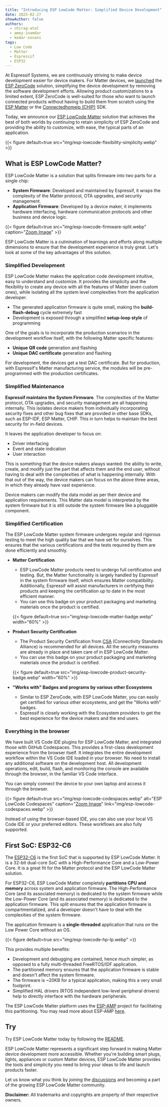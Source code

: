 ```yaml
---
title: "Introducing ESP LowCode Matter: Simplified Device Development"
date: 2025-02-27
showAuthor: false
authors:
  - chirag-atal
  - amey-inamdar
  - kedar-sovani
tags:
  - Low Code
  - Matter
  - Espressif
  - ESP32
---
```


At Espressif Systems, we are continuously striving to make device development easier for device makers. For Matter devices, we [launched](https://developer.espressif.com/blog/announcing-esp-zerocode/) the [ESP ZeroCode](https://zerocode.espressif.com/) solution, simplifying the device development by removing the software development efforts. Allowing product customizations to a limited extent, ESP ZeroCode is well-suited for those who want to launch connected products without having to build them from scratch using the [ESP Matter](https://github.com/espressif/esp-matter) or the [Connectedhomeip (CHIP)](https://github.com/project-chip/connectedhomeip) SDK.

Today, we announce our [ESP LowCode Matter](https://github.com/espressif/esp-lowcode-matter) solution that achieves the best of both worlds by continuing to retain simplicity of ESP ZeroCode and providing the ability to customize, with ease, the typical parts of an application.

{{< figure
    default=true
    src="img/esp-lowcode-flexibility-simplicity.webp"
    >}}

## What is ESP LowCode Matter?

ESP LowCode Matter is a solution that splits firmware into two parts for a single chip:

- **System Firmware**: Developed and maintained by Espressif, it wraps the complexity of the Matter protocol, OTA upgrades, and security management.
- **Application Firmware**: Developed by a device maker, it implements hardware interfacing, hardware communication protocols and other business and device logic.

{{< figure
    default=true
    src="img/esp-lowcode-firmware-split.webp"
    caption="[Zoom Image](img/esp-lowcode-firmware-split.webp)"
    >}}

ESP LowCode Matter is a culmination of learnings and efforts along multiple dimensions to ensure that the development experience is truly great. Let's look at some of the key advantages of this solution.

### Simplified Development

ESP LowCode Matter makes the application code development intuitive, easy to understand and customize. It provides the simplicity and the flexibility to create any device with all the features of Matter (even custom ones), while isolating all the system level complexities from the application developer.

* The generated application firmware is quite small, making the **build-flash-debug** cycle extremely fast
* Development is exposed through a simplified **setup-loop style** of programming

One of the goals is to incorporate the production scenarios in the development workflow itself, with the following Matter specific features:

* **Unique QR code** generation and flashing
* **Unique DAC certificate** generation and flashing

For development, the devices get a test DAC certificate. But for production, with Espressif's Matter manufacturing service, the modules will be pre-programmed with the production certificates.

### Simplified Maintenance

**Espressif maintains the System Firmware**. The complexities of the Matter protocol, OTA upgrades, and security management are all happening internally. This isolates device makers from individually incorporating security fixes and other bug fixes that are provided in other base SDKs, such as ESP-IDF, ESP Matter, CHIP. This in turn helps to maintain the best security for in-field devices.

It leaves the application developer to focus on:

* Driver interfacing
* Event and state indication
* User interaction

This is something that the device makers always wanted: the ability to write, create, and modify just the part that affects them and the end user, without having to deal with the complexities of what is happening internally. With that out of the way, the device makers can focus on the above three areas, in which they already have vast experience.

Device makers can modify the data model as per their device and application requirements. This Matter data model is interpreted by the system firmware but it is still outside the system firmware like a pluggable component.

### Simplified Certification

The ESP LowCode Matter system firmware undergoes regular and rigorous testing to meet the high quality bar that we have set for ourselves. This ensures that the various certifications and the tests required by them are done efficiently and smoothly.

* **Matter Certification**
  * ESP LowCode Matter products need to undergo full certification and testing. But, the Matter functionality is largely handled by Espressif in the system firmware itself, which ensures Matter compatibility. Additionally, Espressif will assist manufacturers in certifying their products and keeping the certification up to date in the most efficient manner.
  * You can use this badge on your product packaging and marketing materials once the product is certified.

  {{< figure
      default=true
      src="img/esp-lowcode-matter-badge.webp"
      width="60%"
      >}}

* **Product Security Certification**
  * The Product Security Certification from [CSA](https://csa-iot.org) (Connectivity Standards Alliance) is recommended for all devices. All the security measures are already in place and taken care of in ESP LowCode Matter.
  * You can use this badge on your product packaging and marketing materials once the product is certified.

  {{< figure
      default=true
      src="img/esp-lowcode-product-security-badge.webp"
      width="60%"
      >}}

* **"Works with" Badges and programs by various other Ecosystems**
  * Similar to ESP ZeroCode, with ESP LowCode Matter, you can easily get certified for various other ecosystems, and get the "Works with" badges.
  * Espressif is closely working with the Ecosystem providers to get the best experience for the device makers and the end users.

### Everything in the browser

We have built VS Code IDE plugins for ESP LowCode Matter, and integrated those with GitHub Codespaces. This provides a first-class development experience from the browser itself. It integrates the entire development workflow within the VS Code IDE loaded in your browser. No need to install any additional software on the development host. All development operations, edit, build, flash, and monitoring the console are available through the browser, in the familiar VS Code interface.

You can simply connect the device to your own laptop and access it through the browser.

{{< figure
    default=true
    src="img/esp-lowcode-codespaces.webp"
    alt="ESP LowCode Codespaces"
    caption="[Zoom Image](img/esp-lowcode-codespaces.webp)"
    link="img/esp-lowcode-codespaces.webp"
    >}}

Instead of using the browser-based IDE, you can also use your local VS Code IDE or your preferred editors. These workflows are also fully supported.

## First SoC: ESP32-C6

The [ESP32-C6](https://www.espressif.com/en/products/socs/esp32-c6) is the first SoC that is supported by ESP LowCode Matter. It is a 32-bit dual-core SoC with a High-Performance Core and a Low-Power Core. It is a great fit for the Matter protocol and the ESP LowCode Matter solution.

For ESP32-C6, ESP LowCode Matter completely **partitions CPU and memory** across system and application firmware. The High-Performance Core (and its associated memory) is dedicated to the system firmware while the Low-Power Core (and its associated memory) is dedicated to the application firmware. This split ensures that the application firmware is compartmentalized, and a developer doesn't have to deal with the complexities of the system firmware.

The application firmware is a **single-threaded** application that runs on the Low Power Core without an OS.

{{< figure
    default=true
    src="img/esp-lowcode-hp-lp.webp"
    >}}

This provides multiple benefits:

* Development and debugging are contained, hence much simpler, as opposed to a fully multi-threaded FreeRTOS/IDF application.
* The partitioned memory ensures that the application firmware is stable and doesn't affect the system firmware.
* The firmware is ~20KB for a typical application, making this a very small footprint.
* Simplified HAL drivers (RTOS independent low-level peripheral drivers) help to directly interface with the hardware peripherals.

The ESP LowCode Matter platform uses the [ESP-AMP](https://github.com/espressif/esp-amp) project for facilitating this partitioning. You may read more about ESP-AMP [here](https://github.com/espressif/esp-amp).

## Try

Try ESP LowCode Matter today by following the [README](https://github.com/espressif/esp-lowcode-matter).

ESP LowCode Matter represents a significant step forward in making Matter device development more accessible. Whether you're building smart plugs, lights, appliances or custom Matter devices, ESP LowCode Matter provides the tools and simplicity you need to bring your ideas to life and launch products faster.

Let us know what you think by joining the [discussions](https://github.com/espressif/esp-lowcode-matter/discussions) and becoming a part of the growing ESP LowCode Matter community.

**Disclaimer:** All trademarks and copyrights are property of their respective owners.
